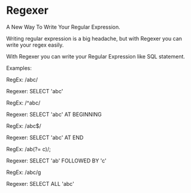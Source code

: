 # Regexer
A New Way To Write Your Regular Expression.

Writing regular expression is a big headache, but with Regexer you can write your regex easily.

With Regexer you can write your Regular Expression like SQL statement.

Examples:

RegEx: /abc/

Regexer: SELECT 'abc'

RegEx: /^abc/

Regexer: SELECT 'abc' AT BEGINNING

RegEx: /abc$/

Regexer: SELECT 'abc' AT END

RegEx: /ab(?= c)/;

Regexer: SELECT 'ab' FOLLOWED BY 'c'

RegEx: /abc/g

Regexer: SELECT ALL 'abc'
